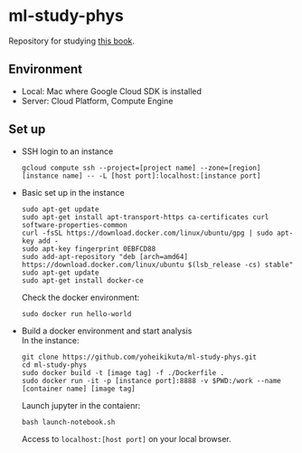 # ml-study-phys

Repository for studying [this book](https://www.amazon.co.jp/%E8%A9%B3%E8%A7%A3-%E3%83%87%E3%82%A3%E3%83%BC%E3%83%97%E3%83%A9%E3%83%BC%E3%83%8B%E3%83%B3%E3%82%B0-TensorFlow%E3%83%BBKeras%E3%81%AB%E3%82%88%E3%82%8B%E6%99%82%E7%B3%BB%E5%88%97%E3%83%87%E3%83%BC%E3%82%BF%E5%87%A6%E7%90%86-%E5%B7%A3%E7%B1%A0-%E6%82%A0%E8%BC%94/dp/4839962510).

## Environment
- Local: Mac where Google Cloud SDK is installed
- Server: Cloud Platform, Compute Engine

## Set up
- SSH login to an instance
  ```
  gcloud compute ssh --project=[project name] --zone=[region] [instance name] -- -L [host port]:localhost:[instance port]
  ```

- Basic set up in the instance
  ```
  sudo apt-get update
  sudo apt-get install apt-transport-https ca-certificates curl software-properties-common
  curl -fsSL https://download.docker.com/linux/ubuntu/gpg | sudo apt-key add -
  sudo apt-key fingerprint 0EBFCD88
  sudo add-apt-repository "deb [arch=amd64] https://download.docker.com/linux/ubuntu $(lsb_release -cs) stable"
  sudo apt-get update
  sudo apt-get install docker-ce
  ```
  Check the docker environment:
  ```
  sudo docker run hello-world
  ```

- Build a docker environment and start analysis <br>
  In the instance:
  ```
  git clone https://github.com/yoheikikuta/ml-study-phys.git
  cd ml-study-phys
  sudo docker build -t [image tag] -f ./Dockerfile .
  sudo docker run -it -p [instance port]:8888 -v $PWD:/work --name [container name] [image tag]
  ```
  Launch jupyter in the contaienr:
  ```
  bash launch-notebook.sh
  ```
  Access to `localhost:[host port]` on your local browser.
